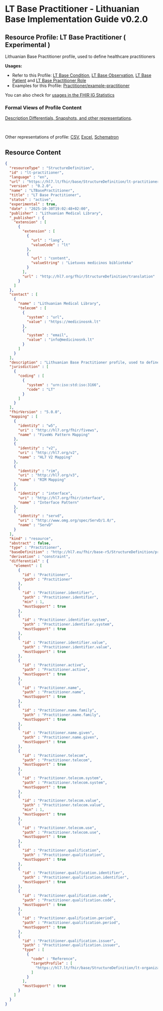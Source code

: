 # LT Base Practitioner - Lithuanian Base Implementation Guide v0.2.0

## Resource Profile: LT Base Practitioner ( Experimental ) 

 
Lithuanian Base Practitioner profile, used to define healthcare practitioners 

**Usages:**

* Refer to this Profile: [LT Base Condition](StructureDefinition-lt-condition.md), [LT Base Observation](StructureDefinition-lt-observation.md), [LT Base Patient](StructureDefinition-lt-patient.md) and [LT Base Practitioner Role](StructureDefinition-lt-practitioner-role.md)
* Examples for this Profile: [Practitioner/example-practitioner](Practitioner-example-practitioner.md)

You can also check for [usages in the FHIR IG Statistics](https://packages2.fhir.org/xig/lt.hl7.fhir.base|current/StructureDefinition/lt-practitioner)

### Formal Views of Profile Content

 [Description Differentials, Snapshots, and other representations](http://build.fhir.org/ig/FHIR/ig-guidance/readingIgs.html#structure-definitions). 

 

Other representations of profile: [CSV](../StructureDefinition-lt-practitioner.csv), [Excel](../StructureDefinition-lt-practitioner.xlsx), [Schematron](../StructureDefinition-lt-practitioner.sch) 



## Resource Content

```json
{
  "resourceType" : "StructureDefinition",
  "id" : "lt-practitioner",
  "language" : "en",
  "url" : "https://hl7.lt/fhir/base/StructureDefinition/lt-practitioner",
  "version" : "0.2.0",
  "name" : "LTBasePractitioner",
  "title" : "LT Base Practitioner",
  "status" : "active",
  "experimental" : true,
  "date" : "2025-10-30T19:02:48+02:00",
  "publisher" : "Lithuanian Medical Library",
  "_publisher" : {
    "extension" : [
      {
        "extension" : [
          {
            "url" : "lang",
            "valueCode" : "lt"
          },
          {
            "url" : "content",
            "valueString" : "Lietuvos medicinos biblioteka"
          }
        ],
        "url" : "http://hl7.org/fhir/StructureDefinition/translation"
      }
    ]
  },
  "contact" : [
    {
      "name" : "Lithuanian Medical Library",
      "telecom" : [
        {
          "system" : "url",
          "value" : "https://medicinosnk.lt"
        },
        {
          "system" : "email",
          "value" : "info@medicinosnk.lt"
        }
      ]
    }
  ],
  "description" : "Lithuanian Base Practitioner profile, used to define healthcare practitioners",
  "jurisdiction" : [
    {
      "coding" : [
        {
          "system" : "urn:iso:std:iso:3166",
          "code" : "LT"
        }
      ]
    }
  ],
  "fhirVersion" : "5.0.0",
  "mapping" : [
    {
      "identity" : "w5",
      "uri" : "http://hl7.org/fhir/fivews",
      "name" : "FiveWs Pattern Mapping"
    },
    {
      "identity" : "v2",
      "uri" : "http://hl7.org/v2",
      "name" : "HL7 V2 Mapping"
    },
    {
      "identity" : "rim",
      "uri" : "http://hl7.org/v3",
      "name" : "RIM Mapping"
    },
    {
      "identity" : "interface",
      "uri" : "http://hl7.org/fhir/interface",
      "name" : "Interface Pattern"
    },
    {
      "identity" : "servd",
      "uri" : "http://www.omg.org/spec/ServD/1.0/",
      "name" : "ServD"
    }
  ],
  "kind" : "resource",
  "abstract" : false,
  "type" : "Practitioner",
  "baseDefinition" : "http://hl7.eu/fhir/base-r5/StructureDefinition/practitioner-eu-core|0.1.0",
  "derivation" : "constraint",
  "differential" : {
    "element" : [
      {
        "id" : "Practitioner",
        "path" : "Practitioner"
      },
      {
        "id" : "Practitioner.identifier",
        "path" : "Practitioner.identifier",
        "min" : 1,
        "mustSupport" : true
      },
      {
        "id" : "Practitioner.identifier.system",
        "path" : "Practitioner.identifier.system",
        "mustSupport" : true
      },
      {
        "id" : "Practitioner.identifier.value",
        "path" : "Practitioner.identifier.value",
        "mustSupport" : true
      },
      {
        "id" : "Practitioner.active",
        "path" : "Practitioner.active",
        "mustSupport" : true
      },
      {
        "id" : "Practitioner.name",
        "path" : "Practitioner.name",
        "mustSupport" : true
      },
      {
        "id" : "Practitioner.name.family",
        "path" : "Practitioner.name.family",
        "mustSupport" : true
      },
      {
        "id" : "Practitioner.name.given",
        "path" : "Practitioner.name.given",
        "mustSupport" : true
      },
      {
        "id" : "Practitioner.telecom",
        "path" : "Practitioner.telecom",
        "mustSupport" : true
      },
      {
        "id" : "Practitioner.telecom.system",
        "path" : "Practitioner.telecom.system",
        "mustSupport" : true
      },
      {
        "id" : "Practitioner.telecom.value",
        "path" : "Practitioner.telecom.value",
        "min" : 1,
        "mustSupport" : true
      },
      {
        "id" : "Practitioner.telecom.use",
        "path" : "Practitioner.telecom.use",
        "mustSupport" : true
      },
      {
        "id" : "Practitioner.qualification",
        "path" : "Practitioner.qualification",
        "mustSupport" : true
      },
      {
        "id" : "Practitioner.qualification.identifier",
        "path" : "Practitioner.qualification.identifier",
        "mustSupport" : true
      },
      {
        "id" : "Practitioner.qualification.code",
        "path" : "Practitioner.qualification.code",
        "mustSupport" : true
      },
      {
        "id" : "Practitioner.qualification.period",
        "path" : "Practitioner.qualification.period",
        "mustSupport" : true
      },
      {
        "id" : "Practitioner.qualification.issuer",
        "path" : "Practitioner.qualification.issuer",
        "type" : [
          {
            "code" : "Reference",
            "targetProfile" : [
              "https://hl7.lt/fhir/base/StructureDefinition/lt-organization|0.2.0"
            ]
          }
        ],
        "mustSupport" : true
      }
    ]
  }
}

```

